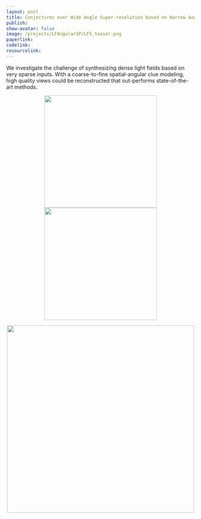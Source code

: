 ```yaml
---
layout: post
title: Conjectures over Wide Angle Super-resolution based on Narrow Angle References
publish: 
show-avatar: false
image: /projects/LFAngularSP/LFS_teaser.png
paperlink: 
codelink:
resourcelink:
---
```

We investigate the challenge of synthesizing dense light fields based on very sparse inputs. With a coarse-to-fine spatial-angular clue modeling, high quality views could be reconstructed that out-performs state-of-the-art methods.  

<p align='center'>
<img src="https://hotndy.github.io/projects/Extrapolation/workshop-1.gif" width="300px"/>
<img src="https://hotndy.github.io/projects/Extrapolation/workshop-2.5x.gif" width="300px"/>
</p>


<p align="center">
<img src="https://hotndy.github.io/projects/LFAngularSP/LFS_teaser.png" width="500px"/>
</p>


